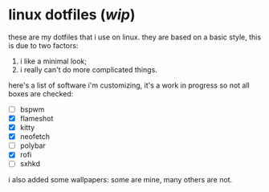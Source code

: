 # **linux dotfiles** (_wip_)

these are my dotfiles that i use on linux. they are based on a basic style, this is due to two factors:
1. i like a minimal look;
1. i really can't do more complicated things.

here's a list of software i'm customizing, it's a work in progress so not all boxes are checked:
+ [ ] bspwm
+ [x] flameshot
+ [x] kitty
+ [x] neofetch
+ [ ] polybar
+ [x] rofi
+ [ ] sxhkd

i also added some wallpapers: some are mine, many others are not.